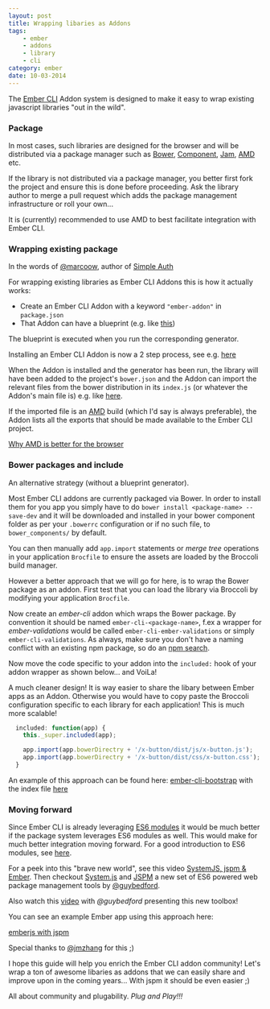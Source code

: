 ```yaml
---
layout: post
title: Wrapping libaries as Addons
tags:
    - ember
    - addons
    - library
    - cli
category: ember
date: 10-03-2014
---
```


The [Ember CLI](http://www.ember-cli.com/) Addon system is designed to make it easy to
wrap existing javascript libraries "out in the wild".

### Package

In most cases, such libraries are designed for the browser and will be distributed via a package manager such as
[Bower](http://bower.io), [Component](https://github.com/componentjs/component), [Jam](http://jamjs.org/),
[AMD](http://requirejs.org/docs/whyamd.html) etc.

If the library is not distributed via a package manager, you better first fork the project
and ensure this is done before proceeding. Ask the library author to merge a pull request which
adds the package management infrastructure or roll your own...

It is (currently) recommended to use AMD to best facilitate integration with Ember CLI.

<!--more-->

### Wrapping existing package

In the words of [@marcoow](https://twitter.com/marcoow), author of [Simple Auth](https://github.com/simplabs/ember-cli-simple-auth)

For wrapping existing libraries as Ember CLI Addons this is how it actually works:

- Create an Ember CLI Addon with a keyword `"ember-addon"` in `package.json`
- That Addon can have a blueprint (e.g. like [this](https://github.com/simplabs/ember-cli-simple-auth/blob/master/blueprints/ember-cli-simple-auth/index.js))

The blueprint is executed when you run the corresponding generator.

Installing an Ember CLI Addon is now a 2 step process, see e.g. [here](https://github.com/jakecraige/ember-cli-qunit#installation--usage)

When the Addon is installed and the generator has been run, the library will have been added to the project's `bower.json` and the
Addon can import the relevant files from the bower distribution in its `index.js` (or whatever the Addon's main file is)
e.g. like [here](https://github.com/simplabs/ember-cli-simple-auth/blob/master/index.js#L9).

If the imported file is an [AMD](http://requirejs.org/docs/whyamd.html) build (which I'd say is always preferable), the Addon lists all the exports that
should be made available to the Ember CLI project.

[Why AMD is better for the browser](http://www.2ality.com/2011/10/amd.html)

### Bower packages and include

An alternative strategy (without a blueprint generator).

Most Ember CLI addons are currently packaged via Bower. In order to install them for you app you simply have to
do `bower install <package-name> --save-dev` and it will be downloaded and installed in your bower component folder as per your
`.bowerrc` configuration or if no such file, to `bower_components/` by default.

You can then manually add `app.import` statements or *merge tree* operations in your application `Brocfile` to ensure the assets are loaded
 by the Broccoli build manager.

However a better approach that we will go for here, is to wrap the Bower package as an addon. First test that you can
load the library via Broccoli by modifying your application `Brocfile`.

Now create an *ember-cli* addon which wraps the Bower package. By convention it should be named `ember-cli-<package-name>`, f.ex
a wrapper for *ember-validations* would be called `ember-cli-ember-validations` or simply `ember-cli-validations`.
As always, make sure you don't have a naming conflict with an existing npm package, so do an [npm search](http://npmsearch.com/).

Now move the code specific to your addon into the `included:` hook of your addon wrapper as shown below... and VoiLa!

A much cleaner design! It is way easier to share the libary between Ember apps as an Addon. Otherwise you would have to copy paste the
Broccoli configuration specific to each library for each application! This is much more scalable!

```javascript
  included: function(app) {
    this._super.included(app);

    app.import(app.bowerDirectry + '/x-button/dist/js/x-button.js');
    app.import(app.bowerDirectry + '/x-button/dist/css/x-button.css');
  }
```

An example of this approach can be found here: [ember-cli-bootstrap](https://github.com/dockyard/ember-cli-bootstrap) with the
index file [here](https://github.com/dockyard/ember-cli-bootstrap/blob/master/index.js)

### Moving forward

Since Ember CLI is already leveraging [ES6 modules](http://eviltrout.com/2014/05/03/getting-started-with-es6.html) it would be
much better if the package system leverages ES6 modules as well. This would make for much better integration moving forward.
For a good introduction to ES6 modules, see [here](http://jsmodules.io).

For a peek into this "brave new world", see this video [SystemJS, jspm & Ember](https://www.youtube.com/watch?v=lc9nQJR6RX4).
Then checkout [System.js](https://github.com/systemjs/systemjs) and [JSPM](http://jspm.io) a new set of ES6 powered web package management
tools by [@guybedford](https://twitter.com/guybedford).

Also watch this [video](https://www.youtube.com/watch?v=szJjsduHBQQ) with *@guybedford* presenting this new toolbox!

You can see an example Ember app using this approach here:

[emberjs with jspm](https://github.com/kristianmandrup/emberjs-experiment)

Special thanks to [@jmzhang](https://github.com/jmzhang) for this ;)

I hope this guide will help you enrich the Ember CLI addon community! Let's wrap a ton of awesome libaries as addons that we can
easily share and improve upon in the coming years... With jspm it should be even easier ;)

All about community and plugability. *Plug and Play!!!*